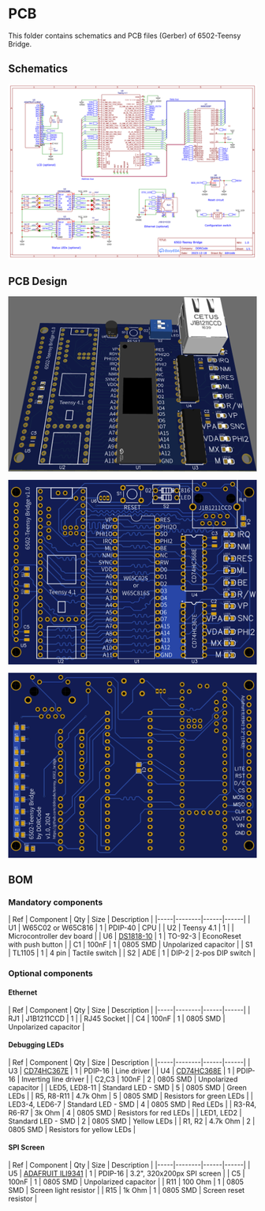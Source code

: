 # PCB

This folder contains schematics and PCB files (Gerber)   of 6502-Teensy Bridge.

## Schematics

![schematics](./schematics/teensy-bridge-v1.png)

## PCB Design

![3d view](assets/PCB_teensy-bridge-v1-3d.png)

![Top view](assets/PCB_teensy-bridge-v1-top.png)

![Bottom view](assets/PCB_teensy-bridge-v1-bottom.png)

## BOM

### Mandatory components

| Ref | Component | Qty | Size | Description |
|-----|--------|------|------|
| U1 | W65C02 or W65C816 | 1 | PDIP-40 | CPU |
| U2 | Teensy 4.1 | 1 | | Microcontroller dev board |
| U6 | [DS1818-10](https://www.mouser.co.uk/datasheet/2/609/DS1818-3122611.pdf) | 1 | TO-92-3 | EconoReset with push button |
| C1 | 100nF | 1 | 0805 SMD | Unpolarized capacitor |
| S1 | TL1105 | 1 | 4 pin | Tactile switch |
| S2 | ADE | 1 | DIP-2 | 2-pos DIP switch |

### Optional components

#### Ethernet

| Ref | Component | Qty | Size | Description |
|-----|--------|------|------|
| RJ1 | J1B1211CCD | 1 | | RJ45 Socket |
| C4 | 100nF | 1 | 0805 SMD | Unpolarized capacitor |

#### Debugging LEDs

| Ref | Component | Qty | Size | Description |
|-----|--------|------|------|
| U3 | [CD74HC367E](https://www.ti.com/lit/ds/symlink/cd54hc368.pdf?ts=1706075936400) | 1 | PDIP-16 | Line driver |
| U4 | [CD74HC368E](https://www.ti.com/lit/ds/symlink/cd54hc368.pdf?ts=1706075936400) | 1 | PDIP-16 | Inverting line driver |
| C2,C3 | 100nF | 2 | 0805 SMD | Unpolarized capacitor |
| LED5, LED8-11 | Standard LED - SMD | 5 | 0805 SMD | Green LEDs |
| R5, R8-R11 | 4.7k Ohm | 5 | 0805 SMD | Resistors for green LEDs |
| LED3-4, LED6-7 | Standard LED - SMD | 4 | 0805 SMD | Red LEDs |
| R3-R4, R6-R7 | 3k Ohm | 4 | 0805 SMD | Resistors for red LEDs |
| LED1, LED2 | Standard LED - SMD | 2 | 0805 SMD | Yellow LEDs |
| R1, R2 | 4.7k Ohm | 2 | 0805 SMD | Resistors for yellow LEDs |

#### SPI Screen

| Ref | Component | Qty | Size | Description |
|-----|--------|------|------|
| U5 | [ADAFRUIT ILI9341](https://www.adafruit.com/product/1743) | 1 | PDIP-16 | 3.2", 320x200px SPI screen |
| C5 | 100nF | 1 | 0805 SMD | Unpolarized capacitor |
| R11 | 100 Ohm | 1 | 0805 SMD | Screen light resistor |
| R15 | 1k Ohm | 1 | 0805 SMD | Screen reset resistor |
